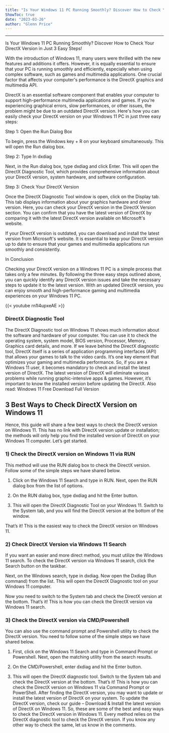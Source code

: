 ```yaml
---
title: "Is Your Windows 11 PC Running Smoothly? Discover How to Check Your DirectX Version in Just 3 Easy Steps!"
ShowToc: true 
date: "2023-03-26"
author: "Glenn Price"
---
```

*****
Is Your Windows 11 PC Running Smoothly? Discover How to Check Your DirectX Version in Just 3 Easy Steps!

With the introduction of Windows 11, many users were thrilled with the new features and additions it offers. However, it is equally essential to ensure that your PC is running smoothly and efficiently, especially when using complex software, such as games and multimedia applications. One crucial factor that affects your computer's performance is the DirectX graphics and multimedia API.

DirectX is an essential software component that enables your computer to support high-performance multimedia applications and games. If you're experiencing graphical errors, slow performances, or other issues, the problem might be due to an outdated DirectX version. Here's how you can easily check your DirectX version on your Windows 11 PC in just three easy steps:

Step 1: Open the Run Dialog Box

To begin, press the Windows key + R on your keyboard simultaneously. This will open the Run dialog box.

Step 2: Type In dxdiag

Next, in the Run dialog box, type dxdiag and click Enter. This will open the DirectX Diagnostic Tool, which provides comprehensive information about your DirectX version, system hardware, and software configuration.

Step 3: Check Your DirectX Version

Once the DirectX Diagnostic Tool window is open, click on the Display tab. This tab displays information about your graphics hardware and driver version. Here, you can check your DirectX version in the DirectX Version section. You can confirm that you have the latest version of DirectX by comparing it with the latest DirectX version available on Microsoft's website.

If your DirectX version is outdated, you can download and install the latest version from Microsoft's website. It is essential to keep your DirectX version up to date to ensure that your games and multimedia applications run smoothly and consistently.

In Conclusion

Checking your DirectX version on a Windows 11 PC is a simple process that takes only a few minutes. By following the three easy steps outlined above, you can quickly identify any DirectX version issues and take the necessary steps to update it to the latest version. With an updated DirectX version, you can enjoy smooth and high-performance gaming and multimedia experiences on your Windows 11 PC.

{{< youtube rn1l4upxeAE >}} 



### DirectX Diagnostic Tool


The DirectX Diagnostic tool on Windows 11 shows much information about the software and hardware of your computer. You can use it to check the operating system, system model, BIOS version, Processor, Memory, Graphics card details, and more.
If we leave behind the DirectX diagnostic tool, DirectX itself is a series of application programming interfaces (API) that allows your games to talk to the video cards. It’s one key element that optimizes your gaming and multimedia performance.
So, if you are a Windows 11 user, it becomes mandatory to check and install the latest version of DirectX. The latest version of DirectX will eliminate various problems while running graphic-intensive apps & games. However, it’s important to know the installed version before updating the DirectX.
Also read: Windows 11 Free Download Full Version

 
## 3 Best Ways to Check DirectX Version on Windows 11


Hence, this guide will share a few best ways to check the DirectX version on Windows 11. This has no link with DirectX version update or installation; the methods will only help you find the installed version of DirectX on your Windows 11 computer. Let’s get started.

 
### 1) Check the DirectX version on Windows 11 via RUN


This method will use the RUN dialog box to check the DirectX version. Follow some of the simple steps we have shared below.
1. Click on the Windows 11 Search and type in RUN. Next, open the RUN dialog box from the list of options.

2. On the RUN dialog box, type dxdiag and hit the Enter button.

3. This will open the DirectX Diagnostic Tool on your Windows 11. Switch to the System tab, and you will find the DirectX version at the bottom of the window.

That’s it! This is the easiest way to check the DirectX version on Windows 11.

 
### 2) Check DirectX Version via Windows 11 Search


If you want an easier and more direct method, you must utilize the Windows 11 search. To check the DirectX version via Windows 11 search, click the Search button on the taskbar.

Next, on the Windows search, type in dxdiag. Now open the Dxdiag (Run command) from the list. This will open the DirectX Diagnostic tool on your Windows 11 computer.

Now you need to switch to the System tab and check the DirectX version at the bottom. That’s it! This is how you can check the DirectX version via Windows 11 search.

 
### 3) Check the DirectX version via CMD/Powershell


You can also use the command prompt and Powershell utility to check the DirectX version. You need to follow some of the simple steps we have shared below.
1. First, click on the Windows 11 Search and type in Command Prompt or Powershell. Next, open the matching utility from the search results.

2. On the CMD/Powershell, enter dxdiag and hit the Enter button.

3. This will open the DirectX diagnostic tool. Switch to the System tab and check the DirectX version at the bottom.
That’s it! This is how you can check the DirectX version on Windows 11 via Command Prompt or PowerShell.
After finding the DirectX version, you may want to update or install the latest version of DirectX on your system. To update the DirectX version, check our guide – Download & Install the latest version of DirectX on Windows 11.
So, these are some of the best and easy ways to check the DirectX version in Windows 11. Every method relies on the DirectX diagnostic tool to check the DirectX version. If you know any other way to check the same, let us know in the comments.




